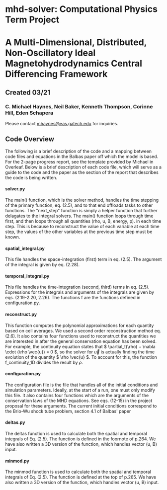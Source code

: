 # mhd-solver: Computational Physics Term Project
# A Multi-Dimensional, Distributed, Non-Oscillatory Ideal Magnetohydrodynamics Central Differencing Framework
## Created 03/21
### C. Michael Haynes, Neil Baker, Kenneth Thompson, Corinne Hill, Eden Schapera

Please contact mhaynes@eas.gatech.edu for inquiries.

## Code Overview
The following is a brief description of the code and a mapping between code files and equations in the Balbas paper off which the model is based. For the 2-page progress report, see the template provided by Michael in Overleaf. Below is a brief description of each code file, which will serve as a guide to the code and the paper as the section of the report that describes the code is being written.
#### solver.py
The main() function, which is the solver method, handles the time stepping of the primary function, eq. (2.5), and to that end offloads tasks to other functions. The "next_step" function is simply a helper function that further delagates to the integral solvers. The main() function loops through time first, and then loops through all quantities (rho, u, B, energy, p). in each time step. This is because to reconstruct the value of each variable at each time step, the values of the other variables at the previous time step must be known.
#### spatial_integral.py
This file handles the space-integration (first) term in eq. (2.5). The argument of the integral is given by eq. (2.28).
#### temporal_integral.py
This file handles the time-integration (second, third) terms in eq. (2.5). Expressions for the integrals and arguments of the integrals are given by eqs. (2.19-2.20, 2.26). The functions f are the functions defined in configuration.py.
#### reconstruct.py
This function computes the polynomial approximations for each quantity based on cell averages. We used a second order reconstruction method eq. (2.6). It also contains four functions used to reconstruct the quantities we are interested in after the general conservation equation has been solved. For example, the continuity equation states that $ \partial_t(\rho) + \nabla \cdot (\rho \vec{u}) = 0 $, so the solver for $\vec{u}$ is actually finding the time evolution of the quantity $ \rho \vec{u} $. To account for this, the function f_continuity_1D divides the result by $\rho$.
#### configuration.py
The configuration file is the file that handles all of the initial conditions and simulation parameters. Ideally, at the start of a run, one must only modify this file. It also contains four functions which are the arguments of the conservation laws of the MHD equations. See eqs. (12-15) in the project proposal for these arguments. The current initial conditions correspond to the Brio-Wu shock tube problem, section 4.1 of Balbas' paper
#### deltas.py
The deltas function is used to calculate both the spatial and temporal integrals of Eq. (2.5). The function is defined in the foornote of p.264. We have also written a 3D version of the function, which handles vector (u, B) input. 
#### minmod.py
The minmod function is used to calculate both the spatial and temporal integrals of Eq. (2.5). The function is defined at the top of p.265. We have also written a 3D version of the function, which handles vector (u, B) input. 
